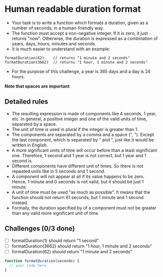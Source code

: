 # Human readable duration format
- Your task is to write a function which formats a duration, given as a number of seconds, in a human-friendly way.
- The function must accept a non-negative integer. If it is zero, it just returns "now". Otherwise, the duration is expressed as a combination of years, days, hours, minutes and seconds.
- It is much easier to understand with an example:

```
formatDuration(62)    // returns "1 minute and 2 seconds"
formatDuration(3662)  // returns "1 hour, 1 minute and 2 seconds"
```

- For the purpose of this challenge, a year is 365 days and a day is 24 hours.

**Note that spaces are important**

## Detailed rules
- The resulting expression is made of components like 4 seconds, 1 year, etc. In general, a positive integer and one of the valid units of time, separated by a space. 
- The unit of time is used in plural if the integer is greater than 1.
- The components are separated by a comma and a space (", "). Except the last component, which is separated by " and ", just like it would be written in English.
- A more significant units of time will occur before than a least significant one. Therefore, 1 second and 1 year is not correct, but 1 year and 1 second is.
- Different components have different unit of times. So there is not repeated units like in 5 seconds and 1 second.
- A component will not appear at all if its value happens to be zero. Hence, 1 minute and 0 seconds is not valid, but it should be just 1 minute.
- A unit of time must be used "as much as possible". It means that the function should not return 61 seconds, but 1 minute and 1 second instead. 
- Formally, the duration specified by of a component must not be greater than any valid more significant unit of time.

## Challenges (0/3 done)
- [ ] formatDuration(1) should return "1 second"
- [ ] formatDuration(3662) should return "1 hour, 1 minute and 2 seconds"
- [ ] formatDuration(62) should return "1 minute and 2 seconds"

```js
function formatDuration(seconds) {
  // your code here
}
```
